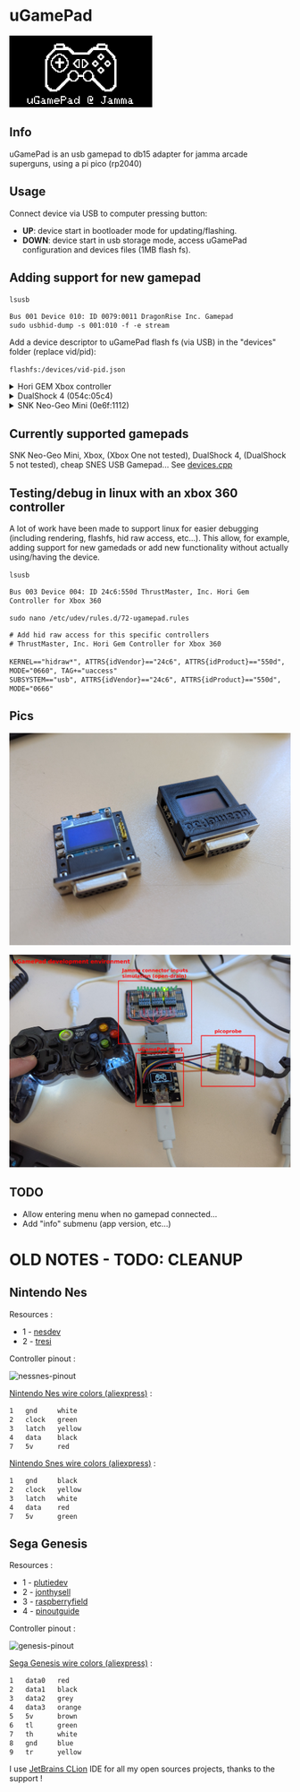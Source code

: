 # uGamePad

![](docs/pics/ugamepad-splash.png)

## Info

uGamePad is an usb gamepad to db15 adapter for jamma arcade superguns, using a pi pico (rp2040)


## Usage
Connect device via USB to computer pressing button:
 - **UP**: device start in bootloader mode for updating/flashing.
 - **DOWN**: device start in usb storage mode, access uGamePad configuration and devices files (1MB flash fs).

## Adding support for new gamepad
`lsusb`
```
Bus 001 Device 010: ID 0079:0011 DragonRise Inc. Gamepad
sudo usbhid-dump -s 001:010 -f -e stream
```

Add a device descriptor to uGamePad flash fs (via USB) in the "devices" folder (replace vid/pid):

`flashfs:/devices/vid-pid.json`

<details>
<summary>Hori GEM Xbox controller</summary>

```
{
  "vid": "24c6",
  "pid": "550d",
  "name": "Hori GEM Xbox controller",
  "input_descriptor": {
    "report_size": 16,
    "is_xbox": true,
    "joystick": {
      "button_count": 12,
      "dead_zone": 8000,
      "axis": [
        {
          "offset": 48,
          "size": 16,
          "logical": [
            -32768,
            32767
          ]
        },
        {
          "offset": 64,
          "size": 16,
          "logical": [
            -32768,
            32767
          ]
        },
        {
          "offset": 80,
          "size": 16,
          "logical": [
            -32768,
            32767
          ]
        },
        {
          "offset": 96,
          "size": 16,
          "logical": [
            -32768,
            32767
          ]
        }
      ],
      "buttons": [
        {
          "byte_offset": 3,
          "bitmask": 16
        },
        {
          "byte_offset": 3,
          "bitmask": 32
        },
        {
          "byte_offset": 3,
          "bitmask": 64
        },
        {
          "byte_offset": 3,
          "bitmask": 128
        },
        {
          "byte_offset": 3,
          "bitmask": 1
        },
        {
          "byte_offset": 3,
          "bitmask": 2
        },
        {
          "byte_offset": 2,
          "bitmask": 16
        },
        {
          "byte_offset": 2,
          "bitmask": 32
        },
        {
          "byte_offset": 2,
          "bitmask": 4
        },
        {
          "byte_offset": 2,
          "bitmask": 8
        },
        {
          "byte_offset": 2,
          "bitmask": 1
        },
        {
          "byte_offset": 2,
          "bitmask": 2
        }
      ],
      "hat": {
        "offset": 0,
        "size": 0,
        "logical": [
          0,
          0
        ],
        "physical": [
          0,
          0
        ]
      },
      "init": {
        "size": 3,
        "bytes": [
          1,
          3,
          2
        ]
      }
    }
  }
}
```
</details>

<details>
<summary>DualShock 4 (054c:05c4)</summary>

```
{
  "vid": "054c",
  "pid": "05c4",
  "name": "DualShock 4",
  "input_descriptor": {
    "report_size": 63,
    "is_xbox": false,
    "joystick": {
      "button_count": 8,
      "dead_zone": 8000,
      "axis": [
        {
          "offset": 8,
          "size": 8,
          "logical": [
            0,
            255
          ]
        },
        {
          "offset": 16,
          "size": 8,
          "logical": [
            0,
            255
          ]
        },
        {
          "offset": 24,
          "size": 8,
          "logical": [
            0,
            255
          ]
        },
        {
          "offset": 32,
          "size": 8,
          "logical": [
            0,
            255
          ]
        }
      ],
      "buttons": [
        {
          "byte_offset": 5,
          "bitmask": 32
        },
        {
          "byte_offset": 5,
          "bitmask": 64
        },
        {
          "byte_offset": 5,
          "bitmask": 16
        },
        {
          "byte_offset": 5,
          "bitmask": 128
        },
        {
          "byte_offset": 6,
          "bitmask": 1
        },
        {
          "byte_offset": 6,
          "bitmask": 2
        },
        {
          "byte_offset": 6,
          "bitmask": 32
        },
        {
          "byte_offset": 6,
          "bitmask": 16
        }
      ],
      "hat": {
        "offset": 40,
        "size": 4,
        "logical": [
          0,
          7
        ],
        "physical": [
          0,
          315
        ]
      },
      "init": {
        "size": 0
      }
    }
  }
}
```

</details>

<details>
<summary>SNK Neo-Geo Mini (0e6f:1112)</summary>

```
{
  "vid": "0e6f",
  "pid": "1112",
  "name": "SNK Neo-Geo Mini",
  "input_descriptor": {
    "report_size": 27,
    "is_xbox": false,
    "joystick": {
      "button_count": 8,
      "axis": [
        {
          "offset": 0,
          "size": 0,
          "logical": [
            0,
            0
          ]
        },
        {
          "offset": 0,
          "size": 0,
          "logical": [
            0,
            0
          ]
        },
        {
          "offset": 0,
          "size": 0,
          "logical": [
            0,
            0
          ]
        },
        {
          "offset": 0,
          "size": 0,
          "logical": [
            0,
            0
          ]
        }
      ],
      "buttons": [
        {
          "byte_offset": 0,
          "bitmask": 2
        },
        {
          "byte_offset": 0,
          "bitmask": 1
        },
        {
          "byte_offset": 0,
          "bitmask": 4
        },
        {
          "byte_offset": 0,
          "bitmask": 8
        },
        {
          "byte_offset": 255,
          "bitmask": 255
        },
        {
          "byte_offset": 255,
          "bitmask": 255
        },
        {
          "byte_offset": 1,
          "bitmask": 2
        },
        {
          "byte_offset": 1,
          "bitmask": 1
        }
      ],
      "hat": {
        "offset": 16,
        "size": 4,
        "logical": [
          0,
          7
        ],
        "physical": [
          0,
          315
        ]
      },
      "init": {
        "size": 0
      }
    }
  }
}
```
</details>

## Currently supported gamepads

SNK Neo-Geo Mini, Xbox, (Xbox One not tested), DualShock 4, (DualShock 5 not tested), cheap SNES USB Gamepad...
See [devices.cpp](src/devices.cpp)

## Testing/debug in linux with an xbox 360 controller

A lot of work have been made to support linux for easier debugging (including rendering, flashfs, hid raw access, etc...). This allow, for example, adding support for new gamedads or add new functionality without actually using/having the device.

`lsusb`
```
Bus 003 Device 004: ID 24c6:550d ThrustMaster, Inc. Hori Gem Controller for Xbox 360
```
`sudo nano /etc/udev/rules.d/72-ugamepad.rules`
```
# Add hid raw access for this specific controllers
# ThrustMaster, Inc. Hori Gem Controller for Xbox 360

KERNEL=="hidraw*", ATTRS{idVendor}=="24c6", ATTRS{idProduct}=="550d", MODE="0660", TAG+="uaccess"
SUBSYSTEM=="usb", ATTRS{idVendor}=="24c6", ATTRS{idProduct}=="550d", MODE="0666"
```

## Pics

![](docs/pics/ugamepad-v1.1.jpg)

![](docs/pics/ugamepad-debug.jpg)

## TODO

- Allow entering menu when no gamepad connected...
- Add "info" submenu (app version, etc...)

# OLD NOTES - TODO: CLEANUP

## Nintendo Nes

Resources :
* 1 - [nesdev](https://www.nesdev.org/wiki/Controller_port_pinout)
* 2 - [tresi](https://tresi.github.io/nes/)

Controller pinout :

![nessnes-pinout](https://www.igorkromin.net/fp-content/images/snestones/NesSnesPinout.png)

[Nintendo Nes wire colors (aliexpress)](https://fr.aliexpress.com/item/33011370991.html?spm=a2g0o.order_list.order_list_main.6.6bf65e5bZjQmvi&gatewayAdapt=glo2fra) :
```
1   gnd     white
2   clock   green
3   latch   yellow
4   data    black
7   5v      red

```

[Nintendo Snes wire colors (aliexpress)](https://fr.aliexpress.com/item/33011370991.html?spm=a2g0o.order_list.order_list_main.6.6bf65e5bZjQmvi&gatewayAdapt=glo2fra) :
```
1   gnd     black 
2   clock   yellow
3   latch   white
4   data    red
7   5v      green

```

## Sega Genesis

Resources : 
* 1 - [plutiedev](https://plutiedev.com/io-pinout#md-port)
* 2 - [jonthysell](https://github.com/jonthysell/SegaController/wiki/How-To-Read-Sega-Controllers)
* 3 - [raspberryfield](https://www.raspberryfield.life/2019/02/15/sega-mega-drive-genesis-3-button-abc-controller/)
* 4 - [pinoutguide](https://pinoutguide.com/Game/genesiscontroller_pinout.shtml)

Controller pinout :

![genesis-pinout](https://plutiedev.com/img/md-port-pinout.png)

[Sega Genesis wire colors (aliexpress)](https://fr.aliexpress.com/item/1005002864827866.html?spm=a2g0o.order_detail.order_detail_item.13.22277d56hgr2Fe&gatewayAdapt=glo2fra) :
```
1   data0   red
2   data1   black
3   data2   grey
4   data3   orange
5   5v      brown
6   tl      green
7   th      white
8   gnd     blue
9   tr      yellow
```

I use [JetBrains CLion](https://www.jetbrains.com/clion/) IDE for all my open sources projects, thanks to the support !

